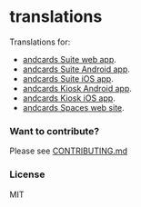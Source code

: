 # translations

Translations for:

- [andcards Suite web app](https://andcards.com).
- [andcards Suite Android app](https://play.google.com/store/apps/details?id=com.cardscorp.contacts).
- [andcards Suite iOS app](https://itunes.apple.com/us/app/andcards-suite/id1291226540?mt=8).
- [andcards Kiosk Android app](https://play.google.com/store/apps/details?id=com.cardscorp.kiosk).
- [andcards Kiosk iOS app](https://itunes.apple.com/us/app/andcards-kiosk/id1440013794?mt=8).
- [andcards Spaces web site](https://andcards.com/s).

### Want to contribute?

Please see [CONTRIBUTING.md](CONTRIBUTING.md)

### License

MIT
